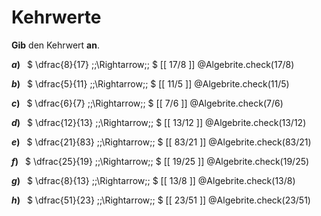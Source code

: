 <!--
version:  0.0.1

language: de

@style
input {
    text-align: center;
}

.flex-container {
    display: flex;
    flex-wrap: wrap;
    align-items: stretch;
    gap: 20px;
}

.flex-child {
    flex: 1;
    min-width: 350px;
    margin-right: 20px;
}

@media (max-width: 400px) {
    .flex-child {
        flex: 100%;
        margin-right: 0;
    }
}
@end

formula: \carry   \textcolor{red}{\scriptsize #1}
formula: \digit   \rlap{\carry{#1}}\phantom{#2}#2
formula: \permil  \text{‰}

import: https://raw.githubusercontent.com/LiaTemplates/Tikz-Jax/main/README.md

script: https://cdn.jsdelivr.net/gh/LiaTemplates/Tikz-Jax@main/dist/index.js

import: https://raw.githubusercontent.com/liaTemplates/algebrite/master/README.md

import: https://raw.githubusercontent.com/LiaTemplates/GGBScript/refs/heads/main/README.md


tags: Bruchrechnung, Kehrwert, sehr leicht, sehr niedrig, Angeben

comment: Bilde den Kehrwert.

author: Martin Lommatzsch

-->




# Kehrwerte






**Gib** den Kehrwert **an**.




<section class="flex-container">

<div class="flex-child">

<!-- data-solution-button="5"-->
__$a)\;\;$__ $ \dfrac{8}{17} \;\;\Rightarrow\;\; $ [[  17/8  ]] 
@Algebrite.check(17/8)
</div>
<div class="flex-child">

<!-- data-solution-button="5"-->
__$b)\;\;$__ $ \dfrac{5}{11} \;\;\Rightarrow\;\; $ [[  11/5  ]] 
@Algebrite.check(11/5)
</div>
<div class="flex-child">

<!-- data-solution-button="5"-->
__$c)\;\;$__ $ \dfrac{6}{7} \;\;\Rightarrow\;\; $ [[  7/6  ]] 
@Algebrite.check(7/6)
</div>
<div class="flex-child">

<!-- data-solution-button="5"-->
__$d)\;\;$__ $ \dfrac{12}{13} \;\;\Rightarrow\;\; $ [[  13/12  ]] 
@Algebrite.check(13/12)
</div>
<div class="flex-child">

<!-- data-solution-button="5"-->
__$e)\;\;$__ $ \dfrac{21}{83} \;\;\Rightarrow\;\; $ [[  83/21  ]] 
@Algebrite.check(83/21)
</div>
<div class="flex-child">

<!-- data-solution-button="5"-->
__$f)\;\;$__ $ \dfrac{25}{19} \;\;\Rightarrow\;\; $ [[  19/25  ]] 
@Algebrite.check(19/25)
</div>
<div class="flex-child">

<!-- data-solution-button="5"-->
__$g)\;\;$__ $ \dfrac{8}{13} \;\;\Rightarrow\;\; $ [[  13/8  ]] 
@Algebrite.check(13/8)
</div>
<div class="flex-child">

<!-- data-solution-button="5"-->
__$h)\;\;$__ $ \dfrac{51}{23} \;\;\Rightarrow\;\; $ [[  23/51  ]] 
@Algebrite.check(23/51)
</div>

</section>




